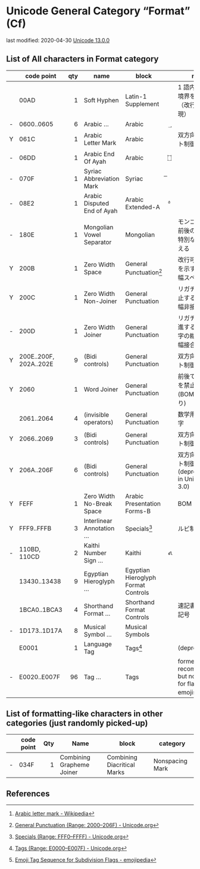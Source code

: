 # Unicode General Category “Format” (Cf)

last modified: 2020-04-30
[Unicode 13.0.0](http://www.unicode.org/versions/Unicode13.0.0/)

## List of All characters in Format category

|     | code point             | qty | name                        | block                               |     | note                                                      |
| --- | ---------------------- | --: | --------------------------- | ----------------------------------- | --- | --------------------------------------------------------- |
|     | 00AD                   |   1 | Soft Hyphen                 | Latin-1 Supplement                  | ­   | 1 語内の単語境界を示す（改行時に出現）                    |
| -   | 0600..0605             |   6 | Arabic …                    | Arabic                              | ؀   |                                                           |
| Y   | 061C                   |   1 | Arabic Letter Mark          | Arabic                              |     | 双方向テキスト制御記号[^1]                                |
| -   | 06DD                   |   1 | Arabic End Of Ayah          | Arabic                              | ۝   |                                                           |
| -   | 070F                   |   1 | Syriac Abbreviation Mark    | Syriac                              | ܏   |                                                           |
| -   | 08E2                   |   1 | Arabic Disputed End of Ayah | Arabic Extended-A                   | ࣢   |                                                           |
| -   | 180E                   |   1 | Mongolian Vowel Separator   | Mongolian                           | ᠎   | モンゴル語で前後の文字を特別な形に変える                  |
| Y   | 200B                   |   1 | Zero Width Space            | General Punctuation[^2]             |     | 改行可能位置を示す（ゼロ幅スペース）                      |
| Y   | 200C                   |   1 | Zero Width Non-Joiner       | General Punctuation                 |     | リガチャを抑止する（ゼロ幅非接合子）                      |
| -   | 200D                   |   1 | Zero Width Joiner           | General Punctuation                 |     | リガチャを促進する / 絵文字の糊（ゼロ幅接合子）           |
| Y   | 200E..200F, 202A..202E |   9 | (Bidi controls)             | General Punctuation                 |     | 双方向テキスト制御記号                                    |
| Y   | 2060                   |   1 | Word Joiner                 | General Punctuation                 |     | 前後での改行を禁止する (BOM の代わり)                     |
|     | 2061..2064             |   4 | (invisible operators)       | General Punctuation                 |     | 数学用制御文字                                            |
| Y   | 2066..2069             |   3 | (Bidi controls)             | General Punctuation                 |     | 双方向テキスト制御記号                                    |
| Y   | 206A..206F             |   6 | (Bidi controls)             | General Punctuation                 |     | 双方向テキスト制御記号 (deprecated in Unicode 3.0)        |
| Y   | FEFF                   |   1 | Zero Width No-Break Space   | Arabic Presentation Forms-B         |     | BOM                                                       |
| Y   | FFF9..FFFB             |   3 | Interlinear Annotation …    | Specials[^3]                        |     | ルビ制御文字                                              |
| -   | 110BD, 110CD           |   2 | Kaithi Number Sign …        | Kaithi                              | 𑂽   |                                                           |
|     | 13430..13438           |   9 | Egyptian Hieroglyph …       | Egyptian Hieroglyph Format Controls |     |                                                           |
|     | 1BCA0..1BCA3           |   4 | Shorthand Format …          | Shorthand Format Controls           |     | 速記書式制御記号                                          |
| -   | 1D173..1D17A           |   8 | Musical Symbol …            | Musical Symbols                     |     |                                                           |
|     | E0001                  |   1 | Language Tag                | Tags[^4]                            |     | (deprecated)                                              |
| -   | E0020..E007F           |  96 | Tag …                       | Tags                                |     | formerly not recommended but now used for flag emojis[^5] |

## List of formatting-like characters in other categories (just randomly picked-up)

|     | code point | Qty | Name                      | block                       | category        |
| --- | ---------- | --: | ------------------------- | --------------------------- | --------------- |
| -   | 034F       |   1 | Combining Grapheme Joiner | Combining Diacritical Marks | Nonspacing Mark |

## References

[^1]: [Arabic letter mark - Wikipedia](https://en.wikipedia.org/wiki/Arabic_letter_mark)
[^2]: [General Punctuation (Range: 2000–206F) - Unicode.org](https://unicode.org/charts/PDF/U2000.pdf)
[^3]: [Specials (Range: FFF0–FFFF) - Unicode.org](https://unicode.org/charts/PDF/UFFF0.pdf)
[^4]: [Tags (Range: E0000–E007F) - Unicode.org](https://unicode.org/charts/PDF/UE0000.pdf)
[^5]: [Emoji Tag Sequence for Subdivision Flags - emojipedia](https://emojipedia.org/emoji-tag-sequence/)
